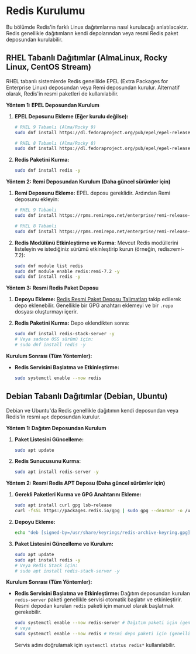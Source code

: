 # Redis Kurulumu

Bu bölümde Redis'in farklı Linux dağıtımlarına nasıl kurulacağı anlatılacaktır. Redis genellikle dağıtımların kendi depolarından veya resmi Redis paket deposundan kurulabilir.

## RHEL Tabanlı Dağıtımlar (AlmaLinux, Rocky Linux, CentOS Stream)

RHEL tabanlı sistemlerde Redis genellikle EPEL (Extra Packages for Enterprise Linux) deposundan veya Remi deposundan kurulur. Alternatif olarak, Redis'in resmi paketleri de kullanılabilir.

**Yöntem 1: EPEL Deposundan Kurulum**

1.  **EPEL Deposunu Ekleme (Eğer kurulu değilse):**
    ```bash
    # RHEL 9 Tabanlı (Alma/Rocky 9)
    sudo dnf install https://dl.fedoraproject.org/pub/epel/epel-release-latest-9.noarch.rpm -y

    # RHEL 8 Tabanlı (Alma/Rocky 8)
    sudo dnf install https://dl.fedoraproject.org/pub/epel/epel-release-latest-8.noarch.rpm -y
    ```

2.  **Redis Paketini Kurma:**
    ```bash
    sudo dnf install redis -y
    ```

**Yöntem 2: Remi Deposundan Kurulum (Daha güncel sürümler için)**

1.  **Remi Deposunu Ekleme:**
    EPEL deposu gereklidir. Ardından Remi deposunu ekleyin:
    ```bash
    # RHEL 9 Tabanlı
    sudo dnf install https://rpms.remirepo.net/enterprise/remi-release-9.rpm -y

    # RHEL 8 Tabanlı
    sudo dnf install https://rpms.remirepo.net/enterprise/remi-release-8.rpm -y
    ```

2.  **Redis Modülünü Etkinleştirme ve Kurma:**
    Mevcut Redis modüllerini listeleyin ve istediğiniz sürümü etkinleştirip kurun (örneğin, redis:remi-7.2):
    ```bash
    sudo dnf module list redis
    sudo dnf module enable redis:remi-7.2 -y
    sudo dnf install redis -y
    ```

**Yöntem 3: Resmi Redis Paket Deposu**

1.  **Depoyu Ekleme:**
    [Redis Resmi Paket Deposu Talimatları](https://redis.io/docs/latest/operate/oss_and_stack/install/install-redis/install-redis-on-linux/) takip edilerek depo eklenebilir. Genellikle bir GPG anahtarı eklemeyi ve bir `.repo` dosyası oluşturmayı içerir.

2.  **Redis Paketini Kurma:**
    Depo eklendikten sonra:
    ```bash
    sudo dnf install redis-stack-server -y
    # Veya sadece OSS sürümü için:
    # sudo dnf install redis -y
    ```

**Kurulum Sonrası (Tüm Yöntemler):**

*   **Redis Servisini Başlatma ve Etkinleştirme:**
    ```bash
    sudo systemctl enable --now redis
    ```

## Debian Tabanlı Dağıtımlar (Debian, Ubuntu)

Debian ve Ubuntu'da Redis genellikle dağıtımın kendi deposundan veya Redis'in resmi `apt` deposundan kurulur.

**Yöntem 1: Dağıtım Deposundan Kurulum**

1.  **Paket Listesini Güncelleme:**
    ```bash
    sudo apt update
    ```
2.  **Redis Sunucusunu Kurma:**
    ```bash
    sudo apt install redis-server -y
    ```

**Yöntem 2: Resmi Redis APT Deposu (Daha güncel sürümler için)**

1.  **Gerekli Paketleri Kurma ve GPG Anahtarını Ekleme:**
    ```bash
    sudo apt install curl gpg lsb-release
    curl -fsSL https://packages.redis.io/gpg | sudo gpg --dearmor -o /usr/share/keyrings/redis-archive-keyring.gpg
    ```

2.  **Depoyu Ekleme:**
    ```bash
    echo "deb [signed-by=/usr/share/keyrings/redis-archive-keyring.gpg] https://packages.redis.io/deb $(lsb_release -cs) main" | sudo tee /etc/apt/sources.list.d/redis.list
    ```

3.  **Paket Listesini Güncelleme ve Kurulum:**
    ```bash
    sudo apt update
    sudo apt install redis -y
    # Veya Redis Stack için:
    # sudo apt install redis-stack-server -y
    ```

**Kurulum Sonrası (Tüm Yöntemler):**

*   **Redis Servisini Başlatma ve Etkinleştirme:**
    Dağıtım deposundan kurulan `redis-server` paketi genellikle servisi otomatik başlatır ve etkinleştirir. Resmi depodan kurulan `redis` paketi için manuel olarak başlatmak gerekebilir.
    ```bash
    sudo systemctl enable --now redis-server # Dağıtım paketi için (genellikle)
    # veya
    sudo systemctl enable --now redis # Resmi depo paketi için (genellikle)
    ```
    Servis adını doğrulamak için `systemctl status redis*` kullanılabilir.
